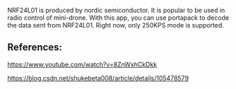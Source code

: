 NRF24L01 is produced by nordic semiconductor. It is popular to be used in radio control of mini-drone.
With this app, you can use portapack to decode the data sent from NRF24L01. Right now, only 250KPS mode is supported.

## References:

https://www.youtube.com/watch?v=8ZnWxhCkDkk

https://blog.csdn.net/shukebeta008/article/details/105478579
